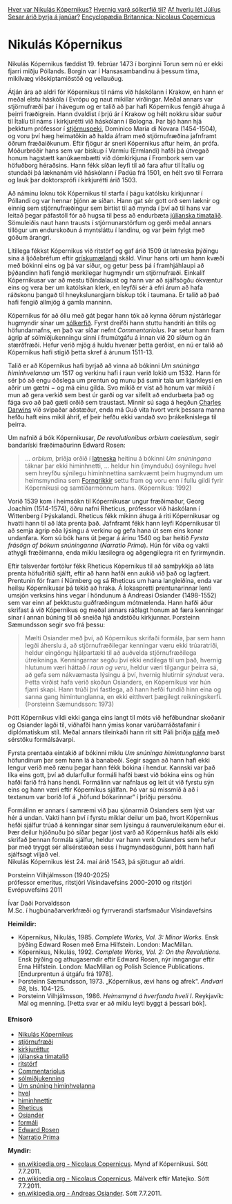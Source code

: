 <nav>
    <a href="https://www.visindavefur.is/svar.php?id=60196" target="_blank">Hver var Nikulás Kópernikus?</a>
    <a href="https://www.visindavefur.is/svar.php?id=7097" target="_blank">Hvernig varð sólkerfið til?</a>
    <a href="https://www.visindavefur.is/svar.php?id=5777" target="_blank">Af hverju lét Júlíus Sesar árið byrja á janúar?</a>
    <a href="https://www.britannica.com/biography/Nicolaus-Copernicus" target="_blank">Encyclopædia Britannica: Nicolaus Copernicus</a>
</nav>
<h1>Nikulás Kópernikus</h1>

<p>Nikulás Kópernikus fæddist 19. febrúar 1473 í borginni Torun sem nú er ekki fjarri miðju Póllands. Borgin var í Hansasambandinu á þessum tíma, mikilvæg viðskiptamiðstöð og vellauðug.
</p><p>
Átján ára að aldri fór Kópernikus til náms við háskólann í Krakow, en hann er meðal elstu háskóla í Evrópu og naut mikillar virðingar. Meðal annars var stjörnufræði þar í hávegum og er talið að þar hafi Kópernikus fengið áhuga á þeirri fræðigrein. Hann dvaldist í þrjú ár í Krakow og hélt nokkru síðar suður til Ítalíu til náms í kirkjurétti við háskólann í Bologna. Þar bjó  hann hjá þekktum prófessor í <a href="?id=2601" title="Eru stjörnuspár sannar?">stjörnuspeki</a>, Dominico Maria di Novara (1454-1504), og voru því hæg heimatökin að halda áfram með stjörnufræðina jafnframt öðrum fræðaiðkunum. Eftir fjögur ár sneri Kópernikus aftur heim, án prófa. Móðurbróðir hans sem var biskup í Varmíu (Ermlandi)  hafði þá útvegað honum hagstætt kanúkaembætti við dómkirkjuna í Frombork sem var höfuðborg héraðsins. Hann fékk síðan leyfi til að fara aftur til Ítalíu og stundaði þá læknanám við háskólann í Padúa frá 1501, en hélt svo til Ferrara og lauk þar doktorsprófi í kirkjurétti árið 1503.
</p><p>
Að náminu loknu tók Kópernikus til starfa í þágu katólsku kirkjunnar í Póllandi og var hennar þjónn æ síðan. Hann gat sér gott orð sem læknir og einnig sem stjörnufræðingur sem birtist til að mynda í því að til hans var leitað þegar páfastóll fór að hugsa til þess að endurbæta <a href="?id=5777" title="Af hverju lét Júlíus Sesar árið byrja á janúar?">júlíanska tímatalið</a>. Sömuleiðis naut hann trausts í stjórnunarstörfum og gerði meðal annars tillögur um endurskoðun á myntsláttu í landinu, og var þeim fylgt með góðum árangri. 
</p><p>
Lítillega fékkst Kópernikus við ritstörf og gaf árið 1509 út latneska þýðingu sína á ljóðabréfum eftir <a href="?id=3839" title="Get ég fengið að sjá gríska stafrófið?">grískumælandi</a> skáld. Vinur hans orti um hann kvæði með bókinni eins og þá var siður, og getur þess þá í framhjáhlaupi að þýðandinn hafi fengið  merkilegar hugmyndir um stjörnufræði. Einkalíf Kópernikusar var að mestu tíðindalaust og hann var að sjálfsögðu ókvæntur eins og vera ber um katólskan klerk, en leyfði sér á efri árum að hafa ráðskonu þangað til hneykslunargjarn biskup tók í taumana. Er talið að það hafi fengið allmjög á gamla manninn.
</p><p>
Kópernikus fór að öllu með gát þegar hann tók að kynna öðrum nýstárlegar hugmyndir sínar um <a href="?id=7097" title="Hvernig varð sólkerfið til?">sólkerfið</a>. Fyrst dreifði hann stuttu handriti án titils og höfundarnafns, en það var síðar nefnt <cite>Commentariolus</cite>. Þar setur hann fram ágrip af sólmiðjukenningu sinni í frumútgáfu á innan við 20 síðum og án stærðfræði. Hefur verið mjög á huldu hvenær þetta gerðist, en nú er talið að Kópernikus hafi stigið þetta skref á árunum 1511-13.
</p><p>
Talið er að Kópernikus hafi byrjað að vinna að bókinni <cite>Um snúninga himinhvelanna</cite> um 1517 og verkinu hafi í raun verið lokið um 1532. Hann fór sér þó að engu óðslega um prentun og munu þá sumir tala um kjarkleysi en aðrir um gætni &#8722; og má einu gilda. Svo mikið er víst að honum var mikið í mun að gera verkið sem best úr garði og var sífellt að endurbæta það og fága svo að það gæti orðið sem traustast. Minnir sú saga á hegðun <a href="?id=670" title="Hver var Charles Darwin?">Charles Darwins</a> við svipaðar aðstæður, enda má Guð vita hvort verk þessara manna hefðu haft eins mikil áhrif, ef þeir hefðu ekki vandað svo þrákelknislega til þeirra.
</p><p>
Um nafnið á bók Kópernikusar, <cite>De revolutionibus orbium caelestium</cite>, segir bandaríski fræðimaðurinn Edward Rosen:<blockquote>... <em>orbium</em>, þriðja orðið í <a href="?id=2656" title="Hve gömul er latína?">latneska</a> heitinu á bókinni <cite>Um snúningana</cite> táknar þar ekki himinhnetti, ... heldur hin (ímynduðu) ósýnilegu hvel sem hreyfðu sýnilegu himinhnettina samkvæmt þeim hugmyndum um heimsmyndina sem <a href="?id=19304" title="Hvenær urðu Forngrikkir að Grikkjum?">Forngrikkir</a> settu fram og voru enn í fullu gildi fyrir Kópernikusi og samtíðarmönnum hans. (Kópernikus: 1992)</blockquote>Vorið 1539 kom í heimsókn til Kópernikusar ungur fræðimaður, Georg Joachim (1514-1574), öðru nafni Rheticus, prófessor við háskólann í Wittenberg í Þýskalandi. Rheticus fékk mikinn áhuga á riti Kópernikusar og hvatti hann til að láta prenta það. Jafnframt fékk hann leyfi Kópernikusar til að semja ágrip eða lýsingu á verkinu og gefa hana út sem eins konar undanfara. Kom sú bók hans út þegar á árinu 1540 og bar heitið <cite>Fyrsta frásögn af bókum snúninganna</cite> (<cite>Narratio Prima</cite>). Hún fór víða og vakti athygli fræðimanna, enda miklu læsilegra og aðgengilegra rit en fyrirmyndin.
</p><p>
Eftir talsverðar fortölur fékk Rheticus Kópernikus til að samþykkja að láta prenta höfuðritið sjálft, eftir að hann hafði enn aukið við það og lagfært. Prentunin fór fram í Nürnberg og sá Rheticus um hana langleiðina, enda var heilsu Kópernikusar þá tekið að hraka. Á lokaspretti prentunarinnar lenti umsjón verksins hins vegar í höndunum á Andreasi Osiander (1498-1552) sem var einn af þekktustu guðfræðingum mótmælenda. Hann hafði áður skrifast á við Kópernikus og meðal annars ráðlagt honum  að færa kenningar sínar í annan búning til að sneiða hjá andstöðu kirkjunnar. Þorsteinn Sæmundsson segir svo frá þessu:<blockquote>Mælti Osiander með því, að Kóperníkus skrifaði formála, þar sem hann legði áherslu á, að stjörnufræðilegar kenningar væru ekki trúaratriði, heldur   eingöngu hjálpartæki til að auðvelda stjörnufræðilega útreikninga. Kenningarnar segðu því ekki endilega til um það, hvernig hlutunum væri háttað <em>í raun og veru</em>, heldur væri tilgangur þeirra sá, að gefa sem nákvæmasta lýsingu á því, hvernig hlutirnir <em>sýndust</em> vera. Þetta virðist hafa verið skoðun Osianders, en Kóperníkusi var hún fjarri skapi. Hann trúði  því fastlega, að hann hefði fundið hinn eina   og sanna gang himintunglanna, en ekki eitthvert þægilegt reikningskerfi. (Þorsteinn Sæmundsson: 1973)</blockquote>Þótt Kópernikus vildi ekki ganga eins langt til móts við hefðbundnar skoðanir og Osiander lagði til, viðhafði hann ýmiss konar  varúðarráðstafanir í diplómatískum stíl.   Meðal annars tileinkaði hann rit sitt Páli   þriðja <a href="?id=4914" title="Hvernig er nýr páfi valinn?">páfa</a> með sérstöku formálsávarpi.
</p><p>
Fyrsta prentaða eintakið af bókinni miklu <cite>Um snúninga himintunglanna</cite> barst höfundinum þar sem hann lá á banabeði. Segir sagan að hann hafi ekki lengur verið með rænu þegar hann fékk bókina í hendur. Kannski var það líka eins gott, því að dularfullur formáli hafði bæst við bókina eins og hún hafði farið frá hans hendi. Formálinn var nafnlaus og leit út við  fyrstu sýn eins og hann væri eftir Kópernikus sjálfan. Þó var sú  missmíð á að í textanum var borið lof á „höfund bókarinnar“ í þriðju persónu. 
</p><p>
Formálinn er annars í samræmi við þau sjónarmið Osianders sem lýst var hér á undan. Vakti hann því í fyrstu miklar deilur um það, hvort Kópernikus hefði sjálfur trúað á kenningar sínar sem lýsingu á raunveruleikanum eður ei. Þær  deilur hjöðnuðu þó síðar þegar ljóst varð að Kópernikus hafði alls ekki skrifað þennan  formála sjálfur, heldur var hann verk Osianders sem hefur þar með tryggt sér allsérstæðan sess í hugmyndasögunni, þótt hann hafi sjálfsagt viljað vel.
<br>
Nikulás Kópernikus lést 24. maí árið 1543, þá sjötugur að aldri.
</p><p>
Þorsteinn Vilhjálmsson (1940-2025) <br>
prófessor emeritus, ritstjóri Vísindavefsins 2000-2010 og ritstjóri Evrópuvefsins 2011
</p><p>
Ívar Daði Þorvaldsson <br>
M.Sc. í hugbúnaðarverkfræði og fyrrverandi starfsmaður Vísindavefsins
</p><p>
<!-- Heimildir úr https://www.visindavefur.is/svar.php?id=60196 -->
<strong>Heimildir:</strong>
<ul>
    <li>Kópernikus, Nikulás, 1985. <cite>Complete Works, Vol. 3: Minor Works.</cite> Ensk þýðing Edward Rosen með Erna Hilfstein. London: MacMillan.</li>
    <li>Kópernikus, Nikulás, 1992. <cite>Complete Works, Vol. 2: On the Revolutions.</cite> Ensk þýðing og athugasemdir eftir Edward Rosen, nýr inngangur eftir Erna Hilfstein. London: MacMillan og Polish Science Publications. [Endurprentun á útgáfu frá 1978].</li>
    <li>Þorsteinn Sæmundsson, 1973. „Kópernikus, ævi hans og afrek“. <cite>Andvari 98</cite>, bls. 104-125.</li>
    <li>Þorsteinn Vilhjálmsson, 1986. <cite>Heimsmynd á hverfanda hveli I</cite>. Reykjavík: Mál og menning. [Þetta svar er að miklu leyti byggt á þessari bók].</li>
</ul>

<!--efnisorð-->

<h4>Efnisorð</h4>
<ul>
    <li><a href="/search/?q=Nikul%C3%A1s+K%C3%B3pernikus">Nikulás Kópernikus</a></li>
    <li><a href="/search/?q=stj%C3%B6rnufr%C3%A6%C3%B0i">stjörnufræði</a></li>
    <li><a href="/search/?q=kirkjur%C3%A9ttur">kirkjuréttur</a></li>
    <li><a href="/search/?q=j%C3%BAl%C3%ADanska+t%C3%ADmatali%C3%B0">júlíanska tímatalið</a></li>
    <li><a href="/search/?q=ritst%C3%B6rf">ritstörf</a></li>
    <li><a href="/search/?q=Commentariolus">Commentariolus</a></li>
    <li><a href="/search/?q=s%C3%B3lmi%C3%B0jukenning">sólmiðjukenning</a></li>
    <li><a href="/search/?q=Um+sn%C3%BAning+himinhvelanna">Um snúning himinhvelanna</a></li>
    <li><a href="/search/?q=hvel">hvel</a></li>
    <li><a href="/search/?q=himinhnettir">himinhnettir</a></li>
    <li><a href="/search/?q=Rheticus">Rheticus</a></li>
    <li><a href="/search/?q=Osiander">Osiander</a></li>
    <li><a href="/search/?q=form%C3%A1li">formáli</a></li>
    <li><a href="/search/?q=Edward+Rosen">Edward Rosen</a></li>
    <li><a href="/search/?q=Narratio+Prima">Narratio Prima</a></li>
</ul>

<!--ef tími vinnst til má nota eftirfarandi myndir í tímaverkefninu-->
<strong>Myndir:</strong><ul>
<li><a href="http://en.wikipedia.org/wiki/File:Nikolaus_Kopernikus.jpg" target="_blank">en.wikipedia.org - Nicolaus Copernicus</a>. Mynd af Kópernikusi. Sótt 7.7.2011.</li>
<li><a href="http://en.wikipedia.org/wiki/File:Jan_Matejko-Astronomer_Copernicus-Conversation_with_God.jpg" target="_blank">en.wikipedia.org - Nicolaus Copernicus</a>. Málverk eftir Matejko. Sótt 7.7.2011.</li>
<li><a href="http://en.wikipedia.org/wiki/File:Andreas-Osiander.jpg" target="_blank">en.wikipedia.org - Andreas Osiander</a>. Sótt 7.7.2011.</li></ul>